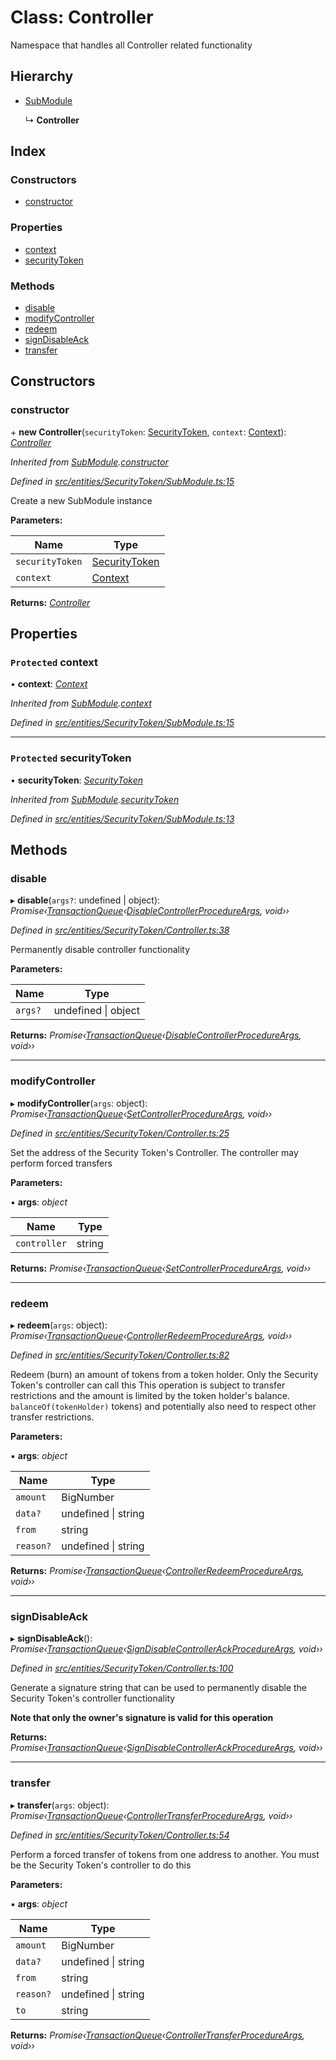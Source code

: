 # Class: Controller

Namespace that handles all Controller related functionality

## Hierarchy

* [SubModule](entities.securitytoken.submodule.md)

  ↳ **Controller**

## Index

### Constructors

* [constructor](entities.securitytoken.controller.md#constructor)

### Properties

* [context](entities.securitytoken.controller.md#protected-context)
* [securityToken](entities.securitytoken.controller.md#protected-securitytoken)

### Methods

* [disable](entities.securitytoken.controller.md#disable)
* [modifyController](entities.securitytoken.controller.md#modifycontroller)
* [redeem](entities.securitytoken.controller.md#redeem)
* [signDisableAck](entities.securitytoken.controller.md#signdisableack)
* [transfer](entities.securitytoken.controller.md#transfer)

## Constructors

###  constructor

\+ **new Controller**(`securityToken`: [SecurityToken](entities.securitytoken.securitytoken.md), `context`: [Context](_context_.context.md)): *[Controller](entities.securitytoken.controller.md)*

*Inherited from [SubModule](entities.securitytoken.submodule.md).[constructor](entities.securitytoken.submodule.md#constructor)*

*Defined in [src/entities/SecurityToken/SubModule.ts:15](https://github.com/PolymathNetwork/polymath-sdk/blob/454d285/src/entities/SecurityToken/SubModule.ts#L15)*

Create a new SubModule instance

**Parameters:**

Name | Type |
------ | ------ |
`securityToken` | [SecurityToken](entities.securitytoken.securitytoken.md) |
`context` | [Context](_context_.context.md) |

**Returns:** *[Controller](entities.securitytoken.controller.md)*

## Properties

### `Protected` context

• **context**: *[Context](_context_.context.md)*

*Inherited from [SubModule](entities.securitytoken.submodule.md).[context](entities.securitytoken.submodule.md#protected-context)*

*Defined in [src/entities/SecurityToken/SubModule.ts:15](https://github.com/PolymathNetwork/polymath-sdk/blob/454d285/src/entities/SecurityToken/SubModule.ts#L15)*

___

### `Protected` securityToken

• **securityToken**: *[SecurityToken](entities.securitytoken.securitytoken.md)*

*Inherited from [SubModule](entities.securitytoken.submodule.md).[securityToken](entities.securitytoken.submodule.md#protected-securitytoken)*

*Defined in [src/entities/SecurityToken/SubModule.ts:13](https://github.com/PolymathNetwork/polymath-sdk/blob/454d285/src/entities/SecurityToken/SubModule.ts#L13)*

## Methods

###  disable

▸ **disable**(`args?`: undefined | object): *Promise‹[TransactionQueue](entities.transactionqueue.md)‹[DisableControllerProcedureArgs](../interfaces/_types_index_.disablecontrollerprocedureargs.md), void››*

*Defined in [src/entities/SecurityToken/Controller.ts:38](https://github.com/PolymathNetwork/polymath-sdk/blob/454d285/src/entities/SecurityToken/Controller.ts#L38)*

Permanently disable controller functionality

**Parameters:**

Name | Type |
------ | ------ |
`args?` | undefined &#124; object |

**Returns:** *Promise‹[TransactionQueue](entities.transactionqueue.md)‹[DisableControllerProcedureArgs](../interfaces/_types_index_.disablecontrollerprocedureargs.md), void››*

___

###  modifyController

▸ **modifyController**(`args`: object): *Promise‹[TransactionQueue](entities.transactionqueue.md)‹[SetControllerProcedureArgs](../interfaces/_types_index_.setcontrollerprocedureargs.md), void››*

*Defined in [src/entities/SecurityToken/Controller.ts:25](https://github.com/PolymathNetwork/polymath-sdk/blob/454d285/src/entities/SecurityToken/Controller.ts#L25)*

Set the address of the Security Token's Controller. The controller may perform forced transfers

**Parameters:**

▪ **args**: *object*

Name | Type |
------ | ------ |
`controller` | string |

**Returns:** *Promise‹[TransactionQueue](entities.transactionqueue.md)‹[SetControllerProcedureArgs](../interfaces/_types_index_.setcontrollerprocedureargs.md), void››*

___

###  redeem

▸ **redeem**(`args`: object): *Promise‹[TransactionQueue](entities.transactionqueue.md)‹[ControllerRedeemProcedureArgs](../interfaces/_types_index_.controllerredeemprocedureargs.md), void››*

*Defined in [src/entities/SecurityToken/Controller.ts:82](https://github.com/PolymathNetwork/polymath-sdk/blob/454d285/src/entities/SecurityToken/Controller.ts#L82)*

Redeem (burn) an amount of tokens from a token holder. Only the Security Token's controller can call this
This operation is subject to transfer restrictions and the amount is limited by the token holder's balance.
`balanceOf(tokenHolder)` tokens) and potentially also need to respect other transfer restrictions.

**Parameters:**

▪ **args**: *object*

Name | Type |
------ | ------ |
`amount` | BigNumber |
`data?` | undefined &#124; string |
`from` | string |
`reason?` | undefined &#124; string |

**Returns:** *Promise‹[TransactionQueue](entities.transactionqueue.md)‹[ControllerRedeemProcedureArgs](../interfaces/_types_index_.controllerredeemprocedureargs.md), void››*

___

###  signDisableAck

▸ **signDisableAck**(): *Promise‹[TransactionQueue](entities.transactionqueue.md)‹[SignDisableControllerAckProcedureArgs](../interfaces/_types_index_.signdisablecontrollerackprocedureargs.md), void››*

*Defined in [src/entities/SecurityToken/Controller.ts:100](https://github.com/PolymathNetwork/polymath-sdk/blob/454d285/src/entities/SecurityToken/Controller.ts#L100)*

Generate a signature string that can be used to permanently disable the Security Token's controller functionality

**Note that only the owner's signature is valid for this operation**

**Returns:** *Promise‹[TransactionQueue](entities.transactionqueue.md)‹[SignDisableControllerAckProcedureArgs](../interfaces/_types_index_.signdisablecontrollerackprocedureargs.md), void››*

___

###  transfer

▸ **transfer**(`args`: object): *Promise‹[TransactionQueue](entities.transactionqueue.md)‹[ControllerTransferProcedureArgs](../interfaces/_types_index_.controllertransferprocedureargs.md), void››*

*Defined in [src/entities/SecurityToken/Controller.ts:54](https://github.com/PolymathNetwork/polymath-sdk/blob/454d285/src/entities/SecurityToken/Controller.ts#L54)*

Perform a forced transfer of tokens from one address to another. You must be the
Security Token's controller to do this

**Parameters:**

▪ **args**: *object*

Name | Type |
------ | ------ |
`amount` | BigNumber |
`data?` | undefined &#124; string |
`from` | string |
`reason?` | undefined &#124; string |
`to` | string |

**Returns:** *Promise‹[TransactionQueue](entities.transactionqueue.md)‹[ControllerTransferProcedureArgs](../interfaces/_types_index_.controllertransferprocedureargs.md), void››*
